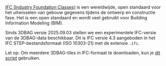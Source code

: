 [IFC (Industry Foundation Classes)](https://technical.buildingsmart.org/standards/ifc/) is een wereldwijde, open standaard voor het uitwisselen van gebouw gegevens tijdens de ontwerp en constructie fase. Het is een open standaard en wordt veel gebruikt voor Building Information Modeling (BIM).

Sinds 3DBAG versie 2025.09.03 stellen we een experimentele IFC-versie van de 3DBAG-data beschikbaar. Dit is IFC versie 4.3 aangeboden in het IFC STEP-bestandsformaat (ISO 10303-21) met de extensie `.ifc`.

Let op: Om meerdere 3DBAG-tiles in IFC-formaat te downloaden, kun je [dit script](https://github.com/3DBAG/3dbag-scripts/blob/main/tile_download.py) gebruiken.
